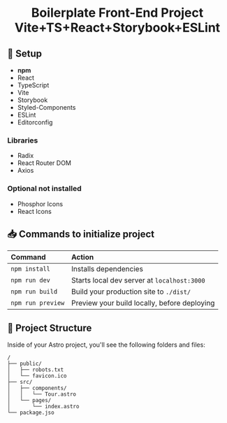 <h1 align='center'>
    Boilerplate Front-End Project Vite+TS+React+Storybook+ESLint
</h1>

## 🚀 Setup

- **npm**
- React
- TypeScript
- Vite
- Storybook
- Styled-Components
- ESLint
- Editorconfig

### Libraries

- Radix
- React Router DOM
- Axios

### Optional not installed

- Phosphor Icons
- React Icons

## 📥 Commands to initialize project
| Command           | Action                                       |
|:----------------  |:-------------------------------------------- |
| `npm install`     | Installs dependencies                        |
| `npm run dev`     | Starts local dev server at `localhost:3000`  |
| `npm run build`   | Build your production site to `./dist/`      |
| `npm run preview` | Preview your build locally, before deploying |


## 🚀 Project Structure

Inside of your Astro project, you'll see the following folders and files:

```
/
├── public/
│   ├── robots.txt
│   └── favicon.ico
├── src/
│   ├── components/
│   │   └── Tour.astro
│   └── pages/
│       └── index.astro
└── package.jso